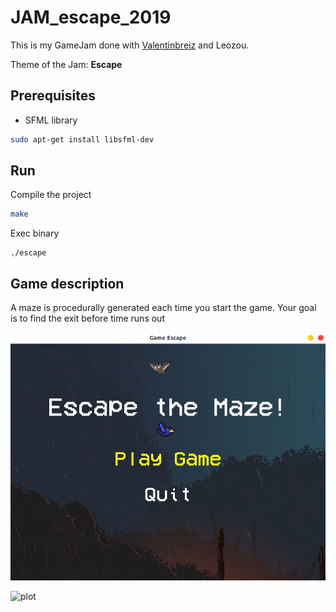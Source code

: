 # JAM_escape_2019

This is my GameJam done with [Valentinbreiz](https://github.com/valentinbreiz) and Leozou.

Theme of the Jam: **Escape**

## Prerequisites

- SFML library

```bash
sudo apt-get install libsfml-dev
```

## Run

Compile the project
```bash
make
```

Exec binary
```
./escape
```

## Game description
A maze is procedurally generated each time you start the game.
Your goal is to find the exit before time runs out

![plot](./img/screenshots/menu.png)

![plot](./img/screenshots/ingame.png)
